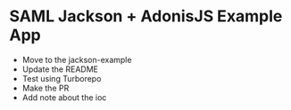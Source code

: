 # SAML Jackson + AdonisJS Example App

- Move to the jackson-example
- Update the README
- Test using Turborepo
- Make the PR
- Add note about the ioc

